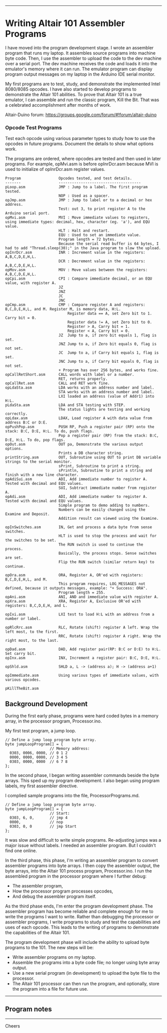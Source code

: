 --------------------------------------------------------------------------------
# Writing Altair 101 Assembler Programs

I have moved into the program development stage.
I wrote an assembler program that runs my laptop. It assembles source programs into machine byte code.
Then, I use the assembler to upload the code to the dev machine over a serial port.
The dev machine receives the code and loads it into the emulator's memory where it can run.
The emulator program can display program output messages on my laptop in the Arduino IDE serial monitor.

My first programs are to test, study, and demonstrate the implemented Intel 8080/8085 opcodes.
I have also started to develop programs to demonstrate the Altair 101 abilities.
To prove that Altair 101 is a true emulator, I can assemble and run the classic program, Kill the Bit.
That was a celebrated accomplishment after months of work.

Altair-Duino forum:
https://groups.google.com/forum/#!forum/altair-duino

### Opcode Test Programs

Test each opcode using various parameter types to study how to use the opcodes in future programs.
Document the details to show what options work.

The programs are ordered, where opcodes are tested and then used in later programs.
For example, opMvi.asm is before opInrDcr.asm because MVI is used to initialize of opInrDcr.asm register values.
````
Program                 Opcodes tested, and test details.
-------                 -------------------------------------
pLoop.asm               JMP : Jump to a label. The first program tested.
                        NOP : Used as a spacer.
opJmp.asm               JMP : Jump to label or to a decimal or hex address.
                        Test: out 3, to print register A to the Arduino serial port.
opMvi.asm               MVI : Move immediate values to registers, using immediate types: decimal, hex, character (eg. 'a'), and EQU value.
                        HLT : Halt and restart.
                        EQU : Used to set an immediate value.
                        Program length = 72 bytes.
                        Because the serial read buffer is 64 bytes, I had to add "Thread.sleep(30);" in the Java program to slow the upload.
opInrDcr.asm            INR : Increment value in the registers: A,B,C,D,E,H,L.
                        DCR : Decrement value in the registers: A,B,C,D,E,H,L.
opMov.asm               MOV : Move values between the registers: A,B,C,D,E,H,L.
opCpi.asm               CPI : Compare immediate decimal, or an EQU value, with register A.
                        JZ
                        JNZ
                        JC
                        JNC
opCmp.asm               CMP : Compare register A and registers: B,C,D,E,H,L, and M. Register M, is memory data, H:L.
                            Register data == A, set Zero bit to 1. Carry bit = 0.
                            Register data != A, set Zero bit to 0.
                            Register > A, Carry bit = 1.
                            Register < A, Carry bit = 0.
                        JZ  Jump to a, if zero bit equals 1, flag is set.
                        JNZ Jump to a, if Zero bit equals 0, flag is not set.
                        JC  Jump to a, if Carry bit equals 1, flag is set.
                        JNC Jump to a, if Carry bit equals 0, flag is not set.
                        + Program has over 256 bytes, and works fine.
opCallRetShort.asm      CALL words with label or a number.
                        RET, returns properly.
opCallRet.asm           CALL and RET work fine.
opLdaSta.asm            LDA works with an address number and label.
                        STA works with an address number and label.
                        LXI loaded an address (value of Addr1) into H:L.
pLdaSta.asm             LDA and STA testing with STEP.
                        The status lights are testing and working correctly.
opLdax.asm              LDAX, Load register A with data value from address B:C or D:E.
opPushPop.asm           PUSH RP, Push a register pair (RP) onto the stack: B:C, D:E, H:L. To do, push flags.
                        Pop a register pair (RP) from the stack: B:C, D:E, H:L. To do, pop flags.
opOut.asm               OUT pa, Demonstrate the various output options.
                        Prints a DB character string.
printString.asm         OUT, Subroutine using OUT to print DB variable strings to the serial monitor.
                        sPrint, Subroutine to print a string.
                        sPrintln, Subroutine to print a string and finish with a new line character.
opAdiSui.asm            ADI, Add immediate number to register A. Tested with decimal and EQU values.
                        SUI, Subtract immediate number from register A.
opAdi.asm               ADI, Add immediate number to register A. Tested with decimal and EQU values.
                        Simple program to demo adding to numbers.
                        Numbers can be easily changed using the Examine and Deposit.
                        Addition result can viewed using the Examine.

opInSwitches.asm        IN, Get and process a data byte from sense switches.
                        HLT is used to stop the process and wait for the switches to be set.
                        The RUN switch is used to continue the process.
                        Basically, the process stops. Sense switches are set.
                        Flip the RUN switch (similar return key) to continue.

opOra.asm               ORA, Register A, OR'ed with registers: B,C,D,E,H,L, and M.
                        This program requires, LOG_MESSAGES not defined, because it outputs messages, example: "+ Success: ORA".
                        Program length = 255.
opAni.asm               ANI, AND and immediate value with register A.
opXra.asm               XRA, Register A, Exclusive OR'ed with registers: B,C,D,E,H, and L.

opIxi.asm               LXI test to load H:L with an address from a number or label.

opRlcRrc.asm            RLC, Rotate (shift) register A left. Wrap the left most, to the first.
                        RRC, Rotate (shift) register A right. Wrap the right most, to the last.

opDad.asm               DAD, Add register pair(RP: B:C or D:E) to H:L. Set carry bit.
opInx.asm               INX, Increment a register pair: B:C, D:E, H:L.

opShld.asm              SHLD a, L -> (address a); H -> (address a+1)

opImmediate.asm         Using various types of immediate values, with various opcodes.

pKillTheBit.asm
````

## Background Development

During the first early phase, programs were hard coded bytes in a memory array, in the processor program, Processor.ino.

My first test program, a jump loop.
````
// Define a jump loop program byte array.
byte jumpLoopProgram[] = {
                    // Memory address:
  0303, 0006, 0000, // 0 1 2
  0000, 0000, 0000, // 3 4 5
  0303, 0000, 0000  // 6 7 8
};
````

In the second phase, I began writing assembler commands beside the byte arrays.
This sped up my program development.
I also began using program labels, my first assembler directive.

I complied sample programs into the file, ProcessorPrograms.md.
````
// Define a jump loop program byte array.
byte jumpLoopProgram[] = {
                    // Start:
  0303, 6, 0,       // jmp 4
  0000,             // nop
  0303, 0, 0        // jmp Start
};
````

It was slow and difficult to write simple programs.
Re-adjusting jumps was a major issue without labels.
I needed an assembler program. But I couldn't find one online.

In the third phase, this phase, I'm writing an assembler program to convert assembler programs into byte arrays.
I then copy the assembler output, the byte arrays, into the Altair 101 process program, Processor.ino.
I run the assembled program in the processor program where I further debug:
+ The assembler program,
+ How the processor program processes opcodes,
+ And debug the assembler program itself.

As the third phase ends, I'm enter the program development phase.
The assembler program has become reliable and complete enough for me to write the programs I want to write.
Rather than debugging the processor or assembler programs,
I write programs to study and test the capabilities and uses of each opcode.
This leads to the writing of programs to demonstrate the capabilities of the Altair 101.

The program development phase will include the ability to upload byte programs to the 101.
The new steps will be:
+ Write assembler programs on my laptop.
+ Assemble the programs into a byte code file; no longer using byte array output.
+ Use a new serial program (in development) to upload the byte file to the processor.
+ The Altair 101 processor can then run the program, and optionally, store the program into a file for future use.

--------------------------------------------------------------------------------
## Program notes

--------------------------------------------------------------------------------
Cheers